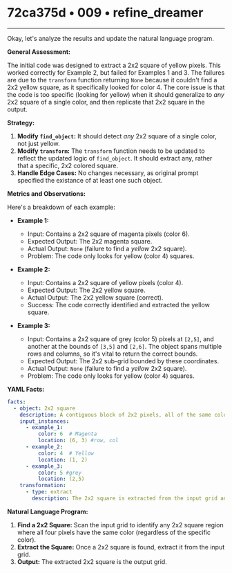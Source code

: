 # 72ca375d • 009 • refine_dreamer

---
Okay, let's analyze the results and update the natural language program.

**General Assessment:**

The initial code was designed to extract a 2x2 square of yellow pixels. This worked correctly for Example 2, but failed for Examples 1 and 3. The failures are due to the `transform` function returning `None` because it couldn't find a 2x2 yellow square, as it specifically looked for color 4.  The core issue is that the code is too specific (looking for yellow) when it should generalize to *any* 2x2 square of a single color, and then replicate that 2x2 square in the output.

**Strategy:**

1.  **Modify `find_object`:** It should detect *any* 2x2 square of a single color, not just yellow.
2.  **Modify `transform`:** The `transform` function needs to be updated to reflect the updated logic of `find_object`. It should extract any, rather that a specific, 2x2 colored square.
3.  **Handle Edge Cases:** No changes necessary, as original prompt specified the existance of at least one such object.

**Metrics and Observations:**

Here's a breakdown of each example:

*   **Example 1:**
    *   Input: Contains a 2x2 square of magenta pixels (color 6).
    *   Expected Output: The 2x2 magenta square.
    *   Actual Output: `None` (failure to find a *yellow* 2x2 square).
    *   Problem:  The code only looks for yellow (color 4) squares.

*   **Example 2:**
    *   Input: Contains a 2x2 square of yellow pixels (color 4).
    *   Expected Output: The 2x2 yellow square.
    *   Actual Output: The 2x2 yellow square (correct).
    *   Success: The code correctly identified and extracted the yellow square.

*   **Example 3:**
    *   Input: Contains a 2x2 square of grey (color 5) pixels at `[2,5]`, and another at the bounds of `[3,5]` and `[2,6]`. The object spans multiple rows and columns, so it's vital to return the correct bounds.
    *   Expected Output: The 2x2 sub-grid bounded by these coordinates.
    *   Actual Output: `None` (failure to find a *yellow* 2x2 square).
    *   Problem: The code only looks for yellow (color 4) squares.

**YAML Facts:**

```yaml
facts:
  - object: 2x2 square
    description: A contiguous block of 2x2 pixels, all of the same color.
    input_instances:
      - example_1:
          color: 6  # Magenta
          location: (6, 3) #row, col
      - example_2:
          color: 4  # Yellow
          location: (1, 2)
      - example_3:
          color: 5 #grey
          location: (2,5)
    transformation:
      - type: extract
        description: The 2x2 square is extracted from the input grid and becomes the output grid.

```

**Natural Language Program:**

1.  **Find a 2x2 Square:** Scan the input grid to identify any 2x2 square region where all four pixels have the same color (regardless of the specific color).
2.  **Extract the Square:** Once a 2x2 square is found, extract it from the input grid.
3.  **Output:** The extracted 2x2 square is the output grid.

